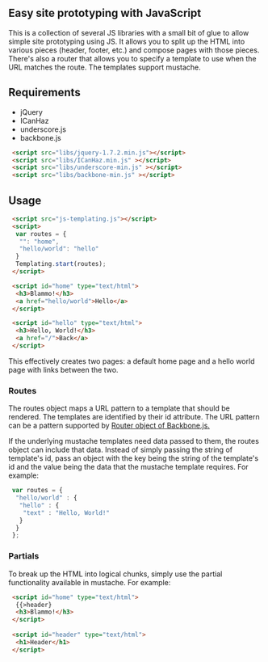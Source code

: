 ## Easy site prototyping with JavaScript

This is a collection of several JS libraries with a small bit of glue to allow simple site prototyping using JS. It allows you to split up the HTML into various pieces (header, footer, etc.) and compose pages with those pieces. There's also a router that allows you to specify a template to use when the URL matches the route. The templates support mustache.

## Requirements

* jQuery
* ICanHaz
* underscore.js
* backbone.js


```html
 <script src="libs/jquery-1.7.2.min.js"></script>
 <script src="libs/ICanHaz.min.js" ></script>
 <script src="libs/underscore-min.js" ></script>
 <script src="libs/backbone-min.js" ></script>
```

## Usage

```html
 <script src="js-templating.js"></script>
 <script>
  var routes = {
   "": "home",
   "hello/world": "hello"
  }
  Templating.start(routes);   
 </script>

 <script id="home" type="text/html">
  <h3>Blammo!</h3>
  <a href="hello/world">Hello</a>
 </script>

 <script id="hello" type="text/html">
  <h3>Hello, World!</h3>
  <a href="/">Back</a>
 </script>
```

This effectively creates two pages: a default home page and a hello world page with links between the two.

### Routes

The routes object maps a URL pattern to a template that should be rendered.  The templates are identified by their id attribute. The URL pattern can be a pattern supported by [Router object of Backbone.js.](http://documentcloud.github.com/backbone/#Router-routes)

If the underlying mustache templates need data passed to them, the routes object can include that data. Instead of simply passing the string of template's id, pass an object with the key being the string of the template's id and the value being the data that the mustache template requires. For example:

```js
 var routes = {
  "hello/world" : {
   "hello" : {
    "text" : "Hello, World!"
   }
  }
 };
```

### Partials

To break up the HTML into logical chunks, simply use the partial functionality available in mustache.  For example:

```html
 <script id="home" type="text/html">
  {{>header}
  <h3>Blammo!</h3>
 </script>
 
 <script id="header" type="text/html">
  <h1>Header</h1>
 </script>
```